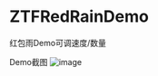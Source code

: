 # ZTFRedRainDemo
红包雨Demo可调速度/数量


Demo截图
![image](https://github.com/ZTFsmart/ZTFRedRainDemo/RedRainDemo/Image/红包雨截图.png)